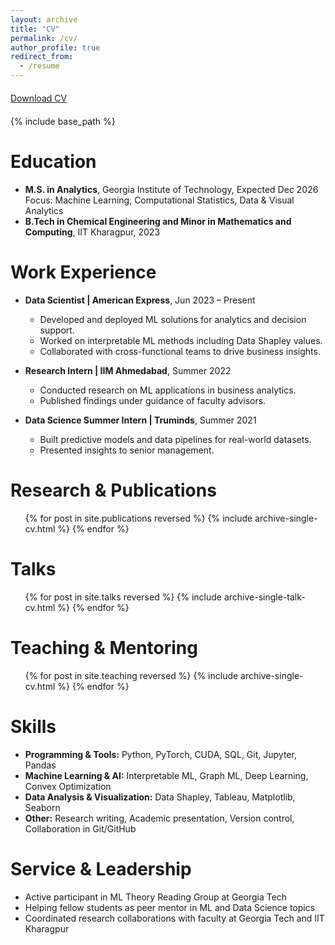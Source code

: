 ```yaml
---
layout: archive
title: "CV"
permalink: /cv/
author_profile: true
redirect_from:
  - /resume
---
```

<div style="margin: 20px 0;">
  <a href="{{ '/files/SubhajitBag_CV.pdf' | relative_url }}" class="btn btn-primary" target="_blank" download>
    Download CV
  </a>
</div>

{% include base_path %}

Education
======
* **M.S. in Analytics**, Georgia Institute of Technology, Expected Dec 2026  
  Focus: Machine Learning, Computational Statistics, Data & Visual Analytics
* **B.Tech in Chemical Engineering and Minor in Mathematics and Computing**, IIT Kharagpur, 2023

Work Experience
======
* **Data Scientist | American Express**, Jun 2023 – Present  
  * Developed and deployed ML solutions for analytics and decision support.  
  * Worked on interpretable ML methods including Data Shapley values.  
  * Collaborated with cross-functional teams to drive business insights.

* **Research Intern | IIM Ahmedabad**, Summer 2022  
  * Conducted research on ML applications in business analytics.  
  * Published findings under guidance of faculty advisors.

* **Data Science Summer Intern | Truminds**, Summer 2021  
  * Built predictive models and data pipelines for real-world datasets.  
  * Presented insights to senior management.

Research & Publications
======
  <ul>{% for post in site.publications reversed %}
    {% include archive-single-cv.html %}
  {% endfor %}</ul>

Talks
======
  <ul>{% for post in site.talks reversed %}
    {% include archive-single-talk-cv.html  %}
  {% endfor %}</ul>

Teaching & Mentoring
======
  <ul>{% for post in site.teaching reversed %}
    {% include archive-single-cv.html %}
  {% endfor %}</ul>

Skills
======
* **Programming & Tools:** Python, PyTorch, CUDA, SQL, Git, Jupyter, Pandas  
* **Machine Learning & AI:** Interpretable ML, Graph ML, Deep Learning, Convex Optimization  
* **Data Analysis & Visualization:** Data Shapley, Tableau, Matplotlib, Seaborn  
* **Other:** Research writing, Academic presentation, Version control, Collaboration in Git/GitHub

Service & Leadership
======
* Active participant in ML Theory Reading Group at Georgia Tech  
* Helping fellow students as peer mentor in ML and Data Science topics  
* Coordinated research collaborations with faculty at Georgia Tech and IIT Kharagpur

